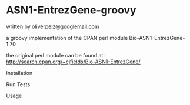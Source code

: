 ASN1-EntrezGene-groovy
======================
written by oliverpelz@googlemail.com

a groovy implementation of the CPAN perl module Bio-ASN1-EntrezGene-1.70

the original perl module can be found at:
http://search.cpan.org/~cjfields/Bio-ASN1-EntrezGene/

Installation

Run Tests

Usage


